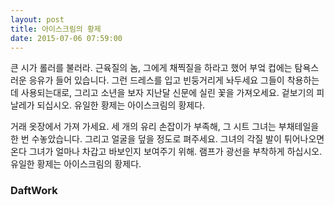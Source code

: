 ```yaml
---
layout: post
title: 아이스크림의 황제
date: 2015-07-06 07:59:00
---
```


큰 시가 롤러를 불러라.
근육질의 놈, 그에게 채찍질을 하라고 했어
부엌 컵에는 탐욕스러운 응유가 들어 있습니다.
그런 드레스를 입고 빈둥거리게 놔두세요
그들이 착용하는 데 사용되는대로, 그리고 소년을 보자
지난달 신문에 실린 꽃을 가져오세요.
겉보기의 피날레가 되십시오.
유일한 황제는 아이스크림의 황제다.
    
거래 옷장에서 가져 가세요.
세 개의 유리 손잡이가 부족해, 그 시트
그녀는 부채테일을 한 번 수놓았습니다.
그리고 얼굴을 덮을 정도로 펴주세요.
그녀의 각질 발이 튀어나오면 온다
그녀가 얼마나 차갑고 바보인지 보여주기 위해.
램프가 광선을 부착하게 하십시오.
유일한 황제는 아이스크림의 황제다. 

### DaftWork